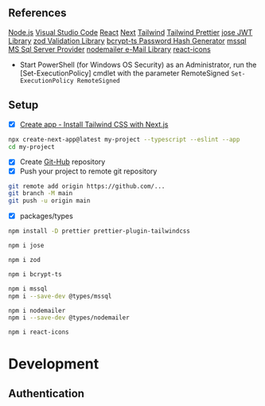 ## References

[Node.js](https://nodejs.org/)
[Visual Studio Code](https://code.visualstudio.com)
[React](https://react.dev/)
[Next](http://nextjs.org/)
[Tailwind](https://tailwindcss.com/docs/installation/framework-guides/nextjs)
[Tailwind Prettier](https://tailwindcss.com/blog/automatic-class-sorting-with-prettier)
[jose JWT Library](https://www.npmjs.com/package/jose)
[zod Validation Library](https://zod.dev/)
[bcrypt-ts Password Hash Generator](https://www.npmjs.com/package/bcrypt-ts)
[mssql MS Sql Server Provider](https://www.npmjs.com/package/mssql)
[nodemailer e-Mail Library](https://www.npmjs.com/package/nodemailer)
[react-icons](https://react-icons.github.io/react-icons/)

- Start PowerShell (for Windows OS Security) as an Administrator, run the [Set-ExecutionPolicy] cmdlet with the parameter RemoteSigned
  `Set-ExecutionPolicy RemoteSigned`

## Setup

- [x] [Create app - Install Tailwind CSS with Next.js ](https://tailwindcss.com/docs/installation/framework-guides/nextjs)

```bash
npx create-next-app@latest my-project --typescript --eslint --app
cd my-project
```

- [x] Create [Git-Hub](https://github.com/) repository
- [x] Push your project to remote git repository

```bash
git remote add origin https://github.com/...
git branch -M main
git push -u origin main
```

- [x] packages/types

```bash
npm install -D prettier prettier-plugin-tailwindcss

npm i jose

npm i zod

npm i bcrypt-ts

npm i mssql
npm i --save-dev @types/mssql

npm i nodemailer
npm i --save-dev @types/nodemailer

npm i react-icons
```

# Development

## Authentication
